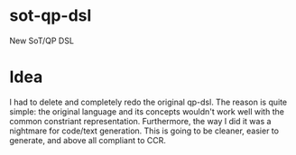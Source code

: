 # sot-qp-dsl
New SoT/QP DSL

# Idea
I had to delete and completely redo the original qp-dsl. The reason is quite simple: the original
language and its concepts wouldn't work well with the common constriant representation. Furthermore, 
the way I did it was a nightmare for code/text generation. This is going to be cleaner, easier to 
generate, and above all compliant to CCR.
